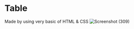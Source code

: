 # Table
Made by using very basic of HTML & CSS
![Screenshot (309)](https://github.com/RishabhRaj240/Table/assets/155876855/4382133b-af8e-4c5a-9367-ef25c38fc066)
